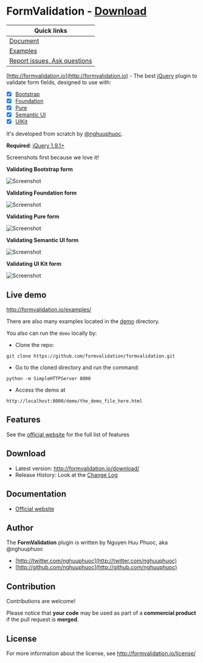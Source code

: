 # FormValidation - [Download](http://formvalidation.io/download/)

| Quick links                                                                      |
|----------------------------------------------------------------------------------|
| [Document](http://formvalidation.io)                                             |
| [Examples](http://formvalidation.io/examples/)                                   |
| [Report issues, Ask questions](https://github.com/formvalidation/support/issues) |

[http://formvalidation.io](http://formvalidation.io) - The best [jQuery](http://jquery.com/) plugin to validate form fields, designed to use with:

- [x] [Bootstrap](http://getbootstrap.com/)
- [x] [Foundation](http://foundation.zurb.com/)
- [x] [Pure](http://purecss.io/)
- [x] [Semantic UI](http://semantic-ui.com/)
- [x] [UIKit](http://getuikit.com/)

It's developed from scratch by [@nghuuphuoc](http://twitter.com/nghuuphuoc).

__Required__: [jQuery 1.9.1+](http://jquery.com/)

Screenshots first because we love it!

__Validating Bootstrap form__

![Screenshot](screenshots/bootstrap.gif)

__Validating Foundation form__

![Screenshot](screenshots/foundation.gif)

__Validating Pure form__

![Screenshot](screenshots/pure.gif)

__Validating Semantic UI form__

![Screenshot](screenshots/semantic.gif)

__Validating UI Kit form__

![Screenshot](screenshots/uikit.gif)

## Live demo

http://formvalidation.io/examples/

There are also many examples located in the [demo](demo) directory.

You also can run the ```demo``` locally by:

* Clone the repo: 

```
git clone https://github.com/formvalidation/formvalidation.git
```

* Go to the cloned directory and run the command: 

```
python -m SimpleHTTPServer 8000
```

* Access the demo at 

```
http://localhost:8000/demo/the_demo_file_here.html
```

## Features

See the [official website](http://formvalidation.io) for the full list of features

## Download

* Latest version: http://formvalidation.io/download/
* Release History: Look at the [Change Log](CHANGELOG.md)

## Documentation

* [Official website](http://formvalidation.io)

## Author

The __FormValidation__ plugin is written by Nguyen Huu Phuoc, aka @nghuuphuoc

* [http://twitter.com/nghuuphuoc](http://twitter.com/nghuuphuoc)
* [http://github.com/nghuuphuoc](http://github.com/nghuuphuoc)

## Contribution

Contributions are welcome!

Please notice that **your code** may be used as part of a **commercial product** if the pull request is **merged**.

## License

For more information about the license, see http://formvalidation.io/license/
